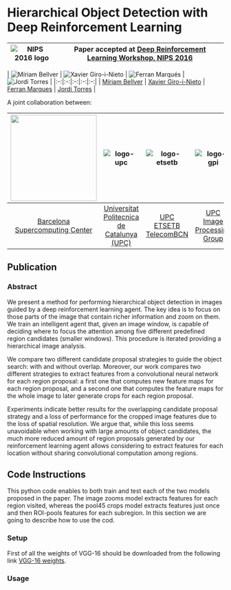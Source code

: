 # Hierarchical Object Detection with Deep Reinforcement Learning

|  ![NIPS 2016 logo][logo-nips] | Paper accepted at [Deep Reinforcement Learning Workshop, NIPS 2016](https://sites.google.com/site/deeprlnips2016/)   |
|:-:|---|

[logo-nips]: http://hci-kdd.org/wordpress/wp-content/uploads/2014/11/Neural-Information-Processing-2016.jpg "NIPS 2016 logo"

| ![Míriam Bellver][bellver-photo]  | ![Xavier Giro-i-Nieto][giro-photo]  | ![Ferran Marqués][marques-photo]  | ![Jordi Torres][torres-photo]  |
|:-:|:-:|:-:|:-:|:-:|
| [Míriam Bellver][bellver-web]  | [Xavier Giro-i-Nieto][giro-web]  |  [Ferran Marques][marques-web] | [Jordi Torres][torres-web]  |


[bellver-web]: https://www.bsc.es/bellver-bueno-miriam
[giro-web]: https://imatge.upc.edu/web/people/xavier-giro
[torres-web]: http://www.jorditorres.org/
[marques-web]:https://imatge.upc.edu/web/people/ferran-marques

[bellver-photo]:  https://raw.githubusercontent.com/imatge-upc/detection-2016-nipsws/master/img/miriam.jpg "Míriam Bellver"
[giro-photo]: https://raw.githubusercontent.com/imatge-upc/detection-2016-nipsws/master/img/giro.jpg "Xavier Giro-i-Nieto"
[marques-photo]: https://raw.githubusercontent.com/imatge-upc/detection-2016-nipsws/master/img/marques.jpg "Ferran Marques"
[torres-photo]:  https://raw.githubusercontent.com/imatge-upc/detection-2016-nipsws/img/master/JordiTorres.jpg  "Jordi Torres"

A joint collaboration between:

|<img src="http://www.bsc.es/actris/sites/default/files/logos/BSC-logo%201.jpg" width="200"> | ![logo-upc] | ![logo-etsetb] | ![logo-gpi]  |
|:-:|:-:|:-:|:-:|
| [Barcelona Supercomputing Center][bsc-web] | [Universitat Politecnica de Catalunya (UPC)][upc-web]   | [UPC ETSETB TelecomBCN][etsetb-web]  | [UPC Image Processing Group][gpi-web] |

[upc-web]: http://www.upc.edu/?set_language=en 
[etsetb-web]: https://www.etsetb.upc.edu/en/ 
[gpi-web]: https://imatge.upc.edu/web/ 
[bsc-web]: http://www.bsc.es 


[logo-upc]: https://raw.githubusercontent.com/imatge-upc/retrieval-2016-deepvision/master/logos/upc.jpg "Universitat Politecnica de Catalunya (UPC)"
[logo-etsetb]: https://raw.githubusercontent.com/imatge-upc/retrieval-2016-deepvision/master/logos/etsetb.png "ETSETB TelecomBCN"
[logo-gpi]: https://raw.githubusercontent.com/imatge-upc/retrieval-2016-deepvision/master/logos/gpi.png "UPC Image Processing Group"

## Publication
### Abstract

 We present a method for performing hierarchical object detection in images guided by a deep reinforcement learning agent. The key idea is to focus on those parts of the image that contain richer information and zoom on them. We train an intelligent agent that, given an image window, is capable of deciding where to focus the attention among five different predefined region candidates (smaller windows). This procedure is iterated providing a hierarchical image analysis.
 
We compare two different candidate proposal strategies to guide the object search: with and without overlap. Moreover, our work compares two different strategies to extract features from a convolutional neural network for each region proposal: a first one that computes new feature maps for each region proposal, and a second one that computes the feature maps for the whole image to later generate crops for each region proposal. 

Experiments indicate better results for the overlapping candidate proposal strategy and a loss of performance for the cropped image features due to the loss of spatial resolution. We argue that, while this loss seems unavoidable when working with large amounts of object candidates, the much more reduced amount of region proposals generated by our reinforcement learning agent allows considering to extract features for each location without sharing convolutional computation among regions.


## Code Instructions

This python code enables to both train and test each of the two models proposed in the paper. The image zooms model extracts features for each region visited, whereas the pool45 crops model extracts features just once and then ROI-pools features for each subregion. In this section we are going to describe how to use the cod.

### Setup

First of all the weights of VGG-16 should be downloaded from the following link [VGG-16 weights].


[VGG-16 weights]: https://drive.google.com/file/d/0Bz7KyqmuGsilT0J5dmRCM0ROVHc/view?usp=sharing



### Usage


